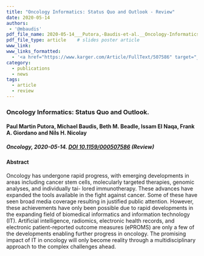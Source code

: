 ```yaml
---
title: "Oncology Informatics: Status Quo and Outlook - Review"
date: 2020-05-14
authors:
 - '@mbaudis'
pdf_file_name: 2020-05-14___Putora,-Baudis-et-al.__Oncology-Informatics--Status-Quo-and-Outlook__Oncology,-review.pdf
pdf_file_type: article    # slides poster article
www_link:
www_links_formatted:
  - '<a href="https://www.karger.com/Article/FullText/507586" target="_blank">[article @ Oncology]</a>'
category:
  - publications
  - news
tags:
  - article
  - review
---
```


### Oncology Informatics: Status Quo and Outlook.
#### Paul Martin Putora, Michael Baudis, Beth M. Beadle, Issam El Naqa, Frank A. Giordano and Nils H. Nicolay
##### Oncology, 2020-05-14. [DOI 10.1159/000507586](https://doi.org/10.1159/000507586) (Review)
<!--more-->

#### Abstract

Oncology has undergone rapid progress, with emerging developments in areas including cancer stem cells, molecularly targeted therapies, genomic analyses, and individually tai- lored immunotherapy. These advances have expanded the tools available in the fight against cancer. Some of these have seen broad media coverage resulting in justified public attention. However, these achievements have only been possible due to rapid developments in the expanding field of biomedical informatics and information technology (IT). Artificial intelligence, radiomics, electronic health records, and electronic patient-reported outcome measures (ePROMS) are only a few of the developments enabling further progress in oncology. The promising impact of IT in oncology will only become reality through a multidisciplinary approach to the complex challenges ahead.
